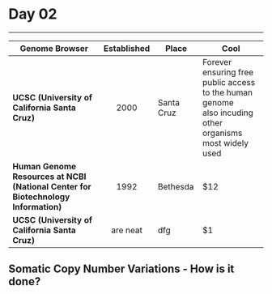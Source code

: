# Day 02
---

| Genome Browser        | Established       | Place  | Cool  |
| ------------- |:-------------:| -----| ---- |
| **UCSC (University of California Santa Cruz)**| 2000 | Santa Cruz  |Forever ensuring free public access to the human genome <br> also incuding other organisms <br> most widely used |
| **Human Genome Resources at NCBI (National Center for Biotechnology Information)**      | 1992   | Bethesda  |   $12 |
| **UCSC (University of California Santa Cruz)** | are neat     |  dfg  |    $1 |


## Somatic Copy Number Variations - How is it done?
